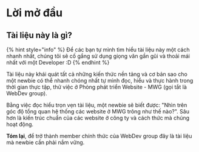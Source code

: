 # Lời mở đầu

## Tài liệu này là gì?

{% hint style="info" %}
Để các bạn tự mình tìm hiểu tài liệu này một cách nhanh nhất, chúng tôi sẽ cố gắng sử dụng giọng văn gần gũi và thoải mái nhất với một Developer :D
{% endhint %}

Tài liệu này khái quát tất cả những kiến thức nền tảng và cơ bản sao cho một newbie có thể nhanh chóng nhất tự mình đọc, hiểu và thực hành trong thời gian thực tập, thử việc ở Phòng phát triển Website - MWG \(gọi tắt là WebDev group\).

Bằng việc đọc hiểu trọn vẹn tài liệu, một newbie sẽ biết được: "Nhìn trên góc độ tổng quan hệ thống các website ở MWG trông như thế nào?". Sâu hơn là kiến trúc chuẩn của các website ở công ty và cách thức mà chúng hoạt động.

**Tóm lại**, để trở thành member chính thức của WebDev group đây là tài liệu mà newbie cần phải nắm vững.

